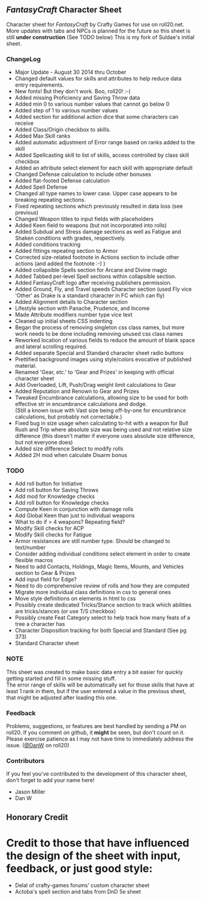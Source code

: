 ## _FantasyCraft_ Character Sheet

Character sheet for _FantasyCraft_ by Crafty Games for use on roll20.net.  More updates with tabs and NPCs is planned for the future so this sheet is still **under construction** (See TODO below)
This is my fork of Suldae's initial sheet.

### ChangeLog

* Major Update - August 30 2014 thru October 
* Changed default values for skills and attributes to help reduce data entry requirements.
* New fonts!  But they don't work.  Boo, roll20! :-(
* Added missing Proficiency and Saving Throw data
* Added min 0 to various number values that cannot go below 0
* Added step of 1 to various number values
* Added section for additional action dice that some characters can receive
* Added Class/Origin checkbox to skills.
* Added Max Skill ranks
* Added automatic adjustment of Error range based on ranks added to the skill
* Added Spellcasting skill to list of skills, access controlled by class skill checkbox
* Added an attribute select element for each skill with appropriate default
* Changed Defense calculation to include other bonuses
* Added flat-footed Defense calculation
* Added Spell Defense
* Changed all type names to lower case.  Upper case appears to be breaking repeating sections.
* Fixed repeating sections which previously resulted in data loss (see previous)
* Changed Weapon titles to input fields with placeholders
* Added Keen field to weapons (but not incorporated into rolls)
* Added Subdual and Stress damage sections as well as Fatigue and Shaken conditions with grades, respectively.
* Added conditions tracking
* Added fittings repeating section to Armor
* Corrected size-related footnote in Actions section to include other actions (and added the footnote :-) )
* Added collapsible Spells section for Arcane and Divine magic
* Added Tabbed per-level Spell sections within collapsible section.
* Added FantasyCraft logo after receiving publishers permission.
* Added Ground, Fly, and Travel speeds Character section (used Fly vice 'Other' as Drake is a standard character in FC which can fly)
* Added Alignment details to Character section
* Lifestyle section with Panache, Prudence, and Income
* Made Attribute modifiers number type vice text
* Cleaned up initial sheets CSS indenting
* Began the process of removing singleton css class names, but more work needs to be done including removing unused css class names
* Reworked location of various fields to reduce the amount of blank space and lateral scrolling required.
* Added separate Special and Standard character sheet radio buttons
* Prettified background images using style/colors evocative of published material. 
* Renamed 'Gear, etc.' to 'Gear and Prizes' in keeping with official character sheet
* Add Overloaded, Lift, Push/Drag weight limit calculations to Gear
* Added Reputation and Renown to Gear and Prizes
* Tweaked Encumbrance calculations, allowing size to be used for both effective str in encumbrance calculations and dodge.  
  (Still a known issue with Vast size being off-by-one for encumbrance calculations, but probably not correctable.)
* Fixed bug in size usage when calculating to-hit with a weapon for Bull Rush and Trip where absolute size was being used and not relative size difference (this doesn't matter if everyone uses absolute size difference, but not everyone does)
* Added size difference Select to modify rolls
* Added 2H mod when calculate Disarm bonus

### TODO

* Add roll button for Initiative
* Add roll button for Saving Throws
* Add mod for Knowledge checks
* Add roll button for Knowledge checks
* Compute Keen in conjunction with damage rolls
* Add Global Keen than just to individual weapons
* What to do if > 4 weapons?  Repeating field?
* Modify Skill checks for ACP
* Modify Skill checks for Fatigue
* Armor resistances are still number type.  Should be changed to text/number
* Consider adding individual conditions select element in order to create flexible macros
* Need to add Contacts, Holdings, Magic Items, Mounts, and Vehicles section to Gear & Prizes
* Add input field for Edge?
* Need to do comprehensive review of rolls and how they are computed
* Migrate more individual class definitions in css to general ones
* Move style definitions on elements in html to css
* Possibly create dedicated Tricks/Stance section to track which abilities are tricks/stances (or use T/S checkbox)
* Possibly create Feat Category select to help track how many feats of a tree a character has
* Character Disposition tracking for both Special and Standard (See pg 373)
* Standard Character sheet

### NOTE

 This sheet was created to make basic data entry a bit easier for quickly getting started and fill in some missing stuff.  
 The error range of skills will be automatically set for those skills that have at least 1 rank in them, but if the user entered a value in the previous sheet, that might be adjusted after loading this one.
 
### Feedback

Problems, suggestions, or features are best handled by sending a PM on roll20.  If you comment on github, it **might** be seen, but don't count on it.  Please exercise patience as I may not have time to immediately address the issue.
([@DanW](https://app.roll20.net/users/256724/danw) on roll20)

### Contributors

If you feel you've contributed to the development of this character sheet, don't forget to add your name here!

* Jason Miller
* Dan W

## Honorary Credit
# Credit to those that have influenced the design of the sheet with input, feedback, or just good style:
* Delal of crafty-games forums' custom character sheet
* Actoba's spell section and tabs from DnD 5e sheet
